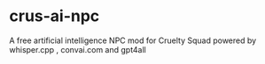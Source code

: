 # crus-ai-npc
 A free artificial intelligence NPC mod for Cruelty Squad powered by whisper.cpp , convai.com and gpt4all
